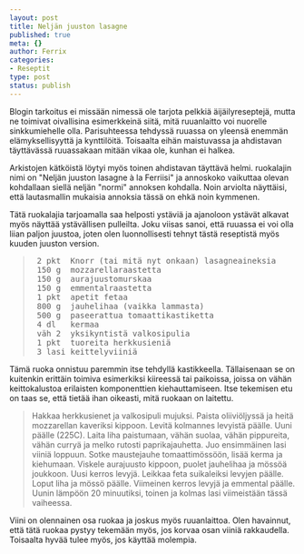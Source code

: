 ```yaml
--- 
layout: post
title: Neljän juuston lasagne
published: true
meta: {}
author: Ferrix
categories: 
- Reseptit
type: post
status: publish
---
```

Blogin tarkoitus ei missään nimessä ole tarjota pelkkiä
äijäilyreseptejä, mutta ne toimivat oivallisina esimerkkeinä siitä,
mitä ruuanlaitto voi nuorelle sinkkumiehelle olla. Parisuhteessa
tehdyssä ruuassa on yleensä enemmän elämyksellisyyttä ja kynttilöitä.
Toisaalta eihän maistuvassa ja ahdistavan täyttävässä ruuassakaan
mitään vikaa ole, kunhan ei halkea.

Arkistojen kätköistä löytyi myös toinen ahdistavan täyttävä helmi.
ruokalajin nimi on "Neljän juuston lasagne à la Ferriisi" ja annoskoko
vaikuttaa olevan kohdallaan siellä neljän "normi" annoksen kohdalla.
Noin arviolta näyttäisi, että lautasmallin mukaisia annoksia tässä on
ehkä noin kymmenen.

Tätä ruokalajia tarjoamalla saa helposti ystäviä ja ajanoloon ystävät
alkavat myös näyttää ystävällisen pulleilta. Joku viisas sanoi, että
ruuassa ei voi olla liian paljon juustoa, joten olen luonnollisesti
tehnyt tästä reseptistä myös kuuden juuston version.

<blockquote>
<pre>
 2 pkt	Knorr (tai mitä nyt onkaan) lasagneaineksia
 150 g	mozzarellaraastetta
 150 g	aurajuustomurskaa
 150 g	emmentalraastetta
 1 pkt	apetit fetaa
 800 g 	jauhelihaa (vaikka lammasta)
 500 g	paseerattua tomaattikastiketta
 4 dl	kermaa
 väh 2	yksikyntistä valkosipulia
 1 pkt	tuoreita herkkusieniä
 3 lasi	keittelyviiniä
</pre>
</blockquote>

Tämä ruoka onnistuu paremmin itse tehdyllä kastikkeella. Tällaisenaan se on kuitenkin erittäin toimiva esimerkiksi kiireessä tai paikoissa, joissa on vähän keittokalustoa erilaisten komponenttien kiehauttamiseen. Itse tekemisen etu on taas se, että tietää ihan oikeasti, mitä ruokaan on laitettu.

<blockquote>Hakkaa herkkusienet ja valkosipuli mujuksi. Paista
oliiviöljyssä ja heitä mozzarellan kaveriksi kippoon. Levitä kolmannes
levyistä päälle. Uuni päälle (225C). Laita liha paistumaan, vähän
suolaa, vähän pippureita, vähän curryä ja melko rutosti
paprikajauhetta. Juo ensimmäinen lasi viiniä loppuun. Sotke
maustejauhe tomaattimössöön, lisää kerma ja kiehumaan. Viskele
aurajuusto kippoon, puolet jauhelihaa ja mössöä joukkoon. Uusi kerros
levyjä. Leikkaa feta suikaleiksi levyjen päälle. Loput liha ja mössö
päälle. Viimeinen kerros levyjä ja emmental päälle. Uunin lämpöön 20
minuutiksi, toinen ja kolmas lasi viimeistään tässä
vaiheessa.</blockquote>

Viini on olennainen osa ruokaa ja joskus myös ruuanlaittoa. Olen
havainnut, että tätä ruokaa pystyy tekemään myös, jos korvaa osan
viiniä rakkaudella. Toisaalta hyvää tulee myös, jos käyttää molempia.
